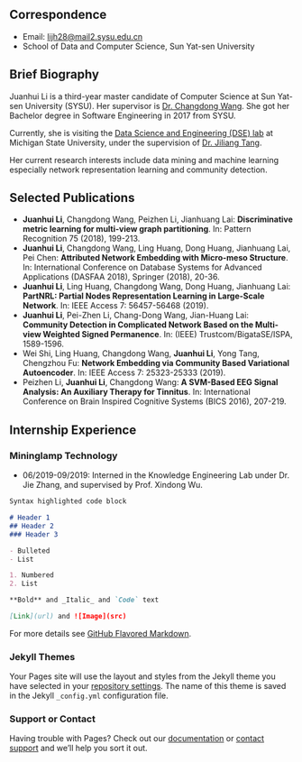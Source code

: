 ## Correspondence
- Email: lijh28@mail2.sysu.edu.cn
- School of Data and Computer Science, Sun Yat-sen University

## Brief Biography
Juanhui Li is a third-year master candidate of Computer Science at Sun Yat-sen University (SYSU). Her supervisor is <a href ="http://www.scholat.com/changdongwang">Dr. Changdong Wang</a>. She got her Bachelor degree in Software Engineering in 2017 from SYSU.

Currently, she is visiting the [Data Science and Engineering (DSE) lab](http://dse.cse.msu.edu/) at Michigan State University, under the supervision of [Dr. Jiliang Tang](https://www.cse.msu.edu/~tangjili/index.html).

Her current research interests include data mining and machine learning especially network representation learning and community detection.

## Selected Publications
- **Juanhui Li**, Changdong Wang, Peizhen Li, Jianhuang Lai: **Discriminative metric learning for multi-view graph partitioning**. In: Pattern Recognition 75 (2018), 199-213.
- **Juanhui Li**, Changdong Wang, Ling Huang, Dong Huang, Jianhuang Lai, Pei Chen: **Attributed Network Embedding with Micro-meso Structure**. In: International Conference on Database Systems for Advanced Applications (DASFAA 2018), Springer (2018), 20-36.
- **Juanhui Li**, Ling Huang, Changdong Wang, Dong Huang, Jianhuang Lai: **PartNRL: Partial Nodes Representation Learning in Large-Scale Network**. In: IEEE Access 7: 56457-56468 (2019).
- **Juanhui Li**, Pei-Zhen Li, Chang-Dong Wang, Jian-Huang Lai: **Community Detection in Complicated Network Based on the Multi-view Weighted Signed Permanence**. In: (IEEE) Trustcom/BigataSE/ISPA, 1589-1596.
- Wei Shi, Ling Huang, Changdong Wang, **Juanhui Li**, Yong Tang, Chengzhou Fu: **Network Embedding via Community Based Variational Autoencoder**. In: IEEE Access 7: 25323-25333 (2019).
-  Peizhen Li, **Juanhui Li**, Changdong Wang: **A SVM-Based EEG Signal Analysis: An Auxiliary Therapy for Tinnitus**. In: International Conference on Brain Inspired Cognitive Systems (BICS 2016), 207-219.

## Internship Experience
### Mininglamp Technology
- 06/2019-09/2019: Interned in the Knowledge Engineering Lab under Dr. Jie Zhang, and
supervised by Prof. Xindong Wu.

```markdown
Syntax highlighted code block

# Header 1
## Header 2
### Header 3

- Bulleted
- List

1. Numbered
2. List

**Bold** and _Italic_ and `Code` text

[Link](url) and ![Image](src)
```

For more details see [GitHub Flavored Markdown](https://guides.github.com/features/mastering-markdown/).

### Jekyll Themes

Your Pages site will use the layout and styles from the Jekyll theme you have selected in your [repository settings](https://github.com/Juanhui28/Juanhui-Li/settings). The name of this theme is saved in the Jekyll `_config.yml` configuration file.

### Support or Contact

Having trouble with Pages? Check out our [documentation](https://help.github.com/categories/github-pages-basics/) or [contact support](https://github.com/contact) and we’ll help you sort it out.

